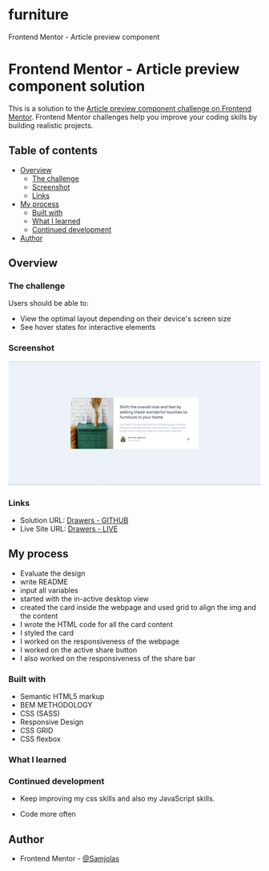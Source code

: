 # furniture
Frontend Mentor - Article preview component
# Frontend Mentor - Article preview component solution

This is a solution to the [Article preview component challenge on Frontend Mentor](https://www.frontendmentor.io/challenges/article-preview-component-dYBN_pYFT). Frontend Mentor challenges help you improve your coding skills by building realistic projects. 



## Table of contents

- [Overview](#overview)
  - [The challenge](#the-challenge)
  - [Screenshot](#screenshot)
  - [Links](#links)
- [My process](#my-process)
  - [Built with](#built-with)
  - [What I learned](#what-i-learned)
  - [Continued development](#continued-development)
- [Author](#author)

## Overview

### The challenge

Users should be able to:

- View the optimal layout depending on their device's screen size
- See hover states for interactive elements

### Screenshot

![](images/screenshot.png)


### Links

- Solution URL: [Drawers - GITHUB](https://github.com/Samjolas/drawers)
- Live Site URL: [Drawers - LIVE](https://samjolas.github.io/drawers)

## My process
- Evaluate the design 
- write README
- input all variables 
- started with the in-active desktop view 
- created the card inside the webpage and used grid to align the img and the content
- I wrote the HTML code for all the card content
- I styled the card 
- I worked on the responsiveness of the webpage 
- I worked on the active share button 
- I also worked on the responsiveness of the share bar 



### Built with

- Semantic HTML5 markup
- BEM METHODOLOGY
- CSS (SASS)
- Responsive Design
- CSS GRID
- CSS flexbox 

### What I learned



### Continued development

- Keep improving my css skills and also my JavaScript skills. 

- Code more often 



## Author

- Frontend Mentor - [@Samjolas](https://www.frontendmentor.io/profile/Samjolas)

